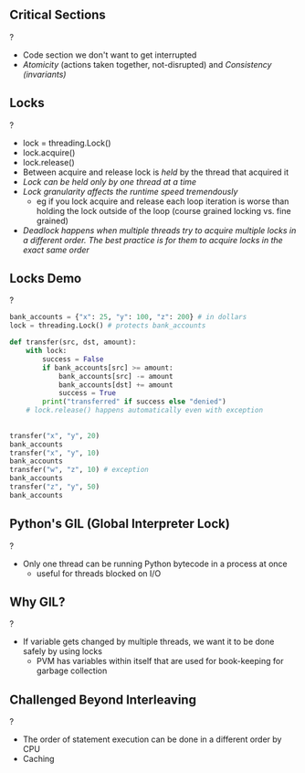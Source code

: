 ## Critical Sections
?
- Code section we don't want to get interrupted
- *Atomicity* (actions taken together, not-disrupted) and *Consistency (invariants)*

## Locks
?
- lock = threading.Lock()
- lock.acquire()
- lock.release()
- Between acquire and release lock is *held* by the thread that acquired it
- *Lock can be held only by one thread at a time*
- *Lock granularity affects the runtime speed tremendously*
	- eg if you lock acquire and release each loop iteration is worse than holding the lock outside of the loop (course grained locking vs. fine grained)
- *Deadlock happens when multiple threads try to acquire multiple locks in a different order. The best practice is for them to acquire locks in the exact same order*

## Locks Demo
?
```Python
bank_accounts = {"x": 25, "y": 100, "z": 200} # in dollars
lock = threading.Lock() # protects bank_accounts

def transfer(src, dst, amount):
    with lock:
		success = False
		if bank_accounts[src] >= amount:
			bank_accounts[src] -= amount
			bank_accounts[dst] += amount
			success = True
		print("transferred" if success else "denied")
    # lock.release() happens automatically even with exception
    
    
transfer("x", "y", 20)
bank_accounts
transfer("x", "y", 10)
bank_accounts
transfer("w", "z", 10) # exception
bank_accounts
transfer("z", "y", 50)
bank_accounts

```

## Python's GIL (Global Interpreter Lock)
?
- Only one thread can be running Python bytecode in a process at once
	- useful for threads blocked on I/O

## Why GIL?
?
- If variable gets changed by multiple threads, we want it to be done safely by using locks
	- PVM has variables within itself that are used for book-keeping for garbage collection

## Challenged Beyond Interleaving
?
- The order of statement execution can be done in a different order by CPU
- Caching